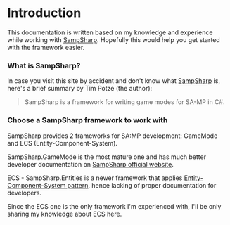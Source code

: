 # Introduction

This documentation is written based on my knowledge and experience while working with [SampSharp](https://sampsharp.net/). Hopefully this would help you get started with the framework easier.

### What is SampSharp?

In case you visit this site by accident and don't know what [SampSharp](https://sampsharp.net/) is, here's a brief summary by Tim Potze (the author):

> SampSharp is a framework for writing game modes for SA-MP in C#.&#x20;

### Choose a SampSharp framework to work with

SampSharp provides 2 frameworks for SA:MP development: GameMode and ECS (Entity-Component-System).

SampSharp.GameMode is the most mature one and has much better developer documentation on [SampSharp official website](https://sampsharp.net/).

ECS - SampSharp.Entities is a newer framework that applies [Entity-Component-System pattern](https://en.wikipedia.org/wiki/Entity\_component\_system), hence lacking of proper documentation for developers.

Since the ECS one is the only framework I'm experienced with, I'll be only sharing my knowledge about ECS here.

